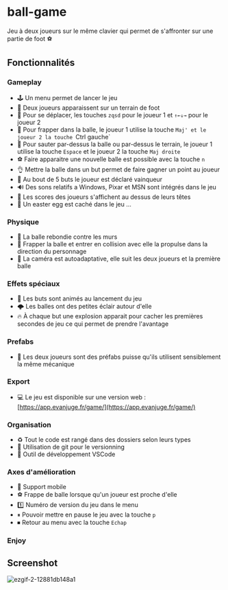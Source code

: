 # ball-game
Jeu à deux joueurs sur le même clavier qui permet de s'affronter sur une partie de foot ⚽
## Fonctionnalités
### Gameplay
- 🕹 Un menu permet de lancer le jeu
- 👭 Deux joueurs apparaissent sur un terrain de foot
- 🚶‍ Pour se déplacer, les touches `zqsd` pour le joueur 1 et `↑←↓→` pour le joueur 2 
- 👟 Pour frapper dans la balle, le joueur 1 utilise la touche `Maj' et le joueur 2 la touche `Ctrl gauche`
- 🦗 Pour sauter par-dessus la balle ou par-dessus le terrain, le joueur 1 utilise la touche `Espace` et le joueur 2 la touche `Maj droite` 
- ⚽ Faire apparaitre une nouvelle balle est possible avec la touche `n` 
- 👌 Mettre la balle dans un but permet de faire gagner un point au joueur
- 🎉 Au bout de 5 buts le joueur est déclaré vainqueur 
- 🔊 Des sons relatifs a Windows, Pixar et MSN sont intégrés dans le jeu 
- 🦂 Les scores des joueurs s'affichent au dessus de leurs têtes
- 🐇 Un easter egg est caché dans le jeu ... 
### Physique
- 🧱 La balle rebondie contre les murs
- 👟 Frapper la balle et entrer en collision avec elle la propulse dans la direction du personnage 
- 🎥 La caméra est autoadaptative, elle suit les deux joueurs et la première balle 
### Effets spéciaux
- 🎇 Les buts sont animés au lancement du jeu 
- 🌩 Les balles ont des petites éclair autour d'elle 
- 🔥 À chaque but une explosion apparait pour cacher les premières secondes de jeu ce qui permet de prendre l'avantage 
### Prefabs
- 🧔 Les deux joueurs sont des préfabs puisse qu'ils utilisent sensiblement la même mécanique 
### Export
- 💻 Le jeu est disponible sur une version web : [https://app.evanjuge.fr/game/](https://app.evanjuge.fr/game/)
### Organisation
- ♻ Tout le code est rangé dans des dossiers selon leurs types
- 🦺 Utilisation de git pour le versionning
- 🧰 Outil de développement VSCode
### Axes d'amélioration
- 📱 Support mobile
- ⚽ Frappe de balle lorsque qu'un joueur est proche d'elle
- 1️⃣ Numéro de version du jeu dans le menu
- ⏸ Pouvoir mettre en pause le jeu avec la touche `p`
- ⏹ Retour au menu avec la touche `Echap`
### Enjoy
## Screenshot
![ezgif-2-12881db148a1](https://user-images.githubusercontent.com/32338891/109543488-a416c100-7ac6-11eb-9a1e-95978d93da71.gif)
